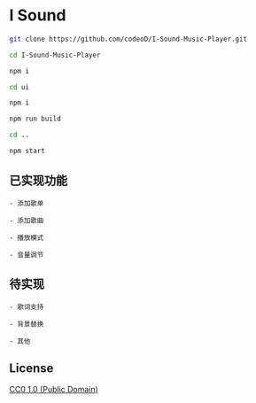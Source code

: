 # I Sound

```bash
git clone https://github.com/codeoD/I-Sound-Music-Player.git

cd I-Sound-Music-Player

npm i

cd ui

npm i

npm run build

cd ..

npm start

```

## 已实现功能

    - 添加歌单

    - 添加歌曲

    - 播放模式

    - 音量调节

## 待实现

    - 歌词支持

    - 背景替换

    - 其他

## License

[CC0 1.0 (Public Domain)](LICENSE.md)
